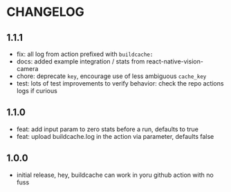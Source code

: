 # CHANGELOG

## 1.1.1

- fix: all log from action prefixed with `buildcache: `
- docs: added example integration / stats from react-native-vision-camera
- chore: deprecate `key`, encourage use of less ambiguous `cache_key`
- test: lots of test improvements to verify behavior: check the repo actions logs if curious

## 1.1.0

- feat: add input param to zero stats before a run, defaults to true
- feat: upload buildcache.log in the action via parameter, defaults false

## 1.0.0

- initial release, hey, buildcache can work in yoru github action with no fuss
